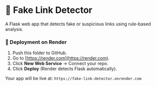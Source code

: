# 🔗 Fake Link Detector

A Flask web app that detects fake or suspicious links using rule-based analysis.

### 🚀 Deployment on Render
1. Push this folder to GitHub.
2. Go to [https://render.com](https://render.com).
3. Click **New Web Service** → Connect your repo.
4. Click **Deploy** (Render detects Flask automatically).

Your app will be live at:
`https://fake-link-detector.onrender.com`

